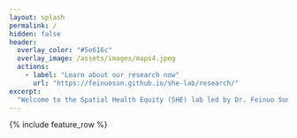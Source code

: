 ```yaml
---
layout: splash
permalink: /
hidden: false
header:
  overlay_color: "#5e616c"
  overlay_image: /assets/images/maps4.jpeg
  actions:
    - label: "Learn about our research now"
      url: "https://feinuosun.github.io/she-lab/research/"
excerpt: 
  "Welcome to the Spatial Health Equity (SHE) lab led by Dr. Feinuo Sun. We are dedicated to addressing spatial disparities in population health outcomes, with a particular focus on chronic pain and its associated consequences such as disability and substance addiction. Our current research aims to understand the multifaceted spatial dimensions (e.g., rural/urban, natural environments, policies, and neighborhood contexts) that shape pain disparities at both individual and ecological levels."
---
```


{% include feature_row %}
